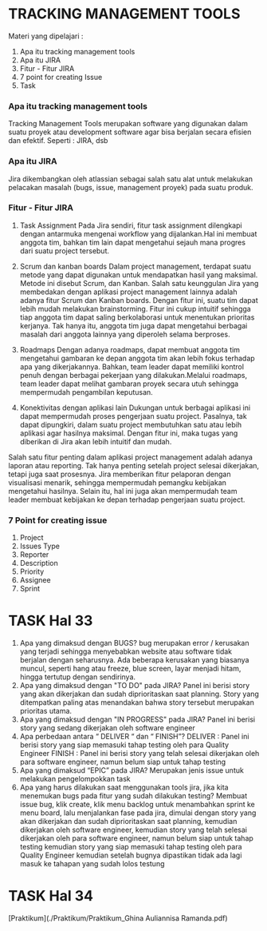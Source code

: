 # TRACKING MANAGEMENT TOOLS
Materi yang dipelajari :
1. Apa itu tracking management tools
2. Apa itu JIRA
3. Fitur - Fitur JIRA
4. 7 point for creating Issue
5. Task 

### Apa itu tracking management tools
Tracking Management Tools merupakan software yang digunakan dalam suatu proyek atau development software agar bisa berjalan secara efisien dan efektif. 
Seperti : JIRA, dsb

### Apa itu JIRA
Jira dikembangkan oleh atlassian sebagai salah satu alat untuk melakukan pelacakan masalah (bugs, issue, management proyek) pada suatu produk.

### Fitur - Fitur JIRA
1. Task Assignment
Pada Jira sendiri, fitur task assignment dilengkapi dengan antarmuka mengenai workflow yang dijalankan.Hal ini membuat anggota tim, bahkan tim lain dapat mengetahui sejauh mana progres dari suatu project tersebut. 

2. Scrum dan kanban boards 
Dalam project management, terdapat suatu metode yang dapat digunakan untuk mendapatkan hasil yang maksimal. Metode ini disebut Scrum, dan Kanban. Salah satu keunggulan Jira yang membedakan dengan aplikasi project management lainnya adalah adanya fitur Scrum dan Kanban boards. Dengan fitur ini, suatu tim dapat lebih mudah melakukan brainstorming. Fitur ini cukup intuitif sehingga tiap anggota tim dapat saling berkolaborasi untuk menentukan prioritas kerjanya. Tak hanya itu, anggota tim juga dapat mengetahui berbagai masalah dari anggota lainnya yang diperoleh selama berproses. 

3. Roadmaps
Dengan adanya roadmaps, dapat membuat anggota tim mengetahui gambaran ke depan anggota tim akan lebih fokus terhadap apa yang dikerjakannya. Bahkan, team leader dapat memiliki kontrol penuh dengan berbagai pekerjaan yang dilakukan.Melalui roadmaps, team leader dapat melihat gambaran proyek secara utuh sehingga mempermudah pengambilan keputusan. 

4. Konektivitas dengan aplikasi lain
Dukungan untuk berbagai aplikasi ini dapat mempermudah proses pengerjaan suatu project. Pasalnya, tak dapat dipungkiri, dalam suatu project membutuhkan satu atau lebih aplikasi agar hasilnya maksimal. Dengan fitur ini, maka tugas yang diberikan di Jira akan lebih intuitif dan mudah.

Salah satu fitur penting dalam aplikasi project management adalah adanya laporan atau reporting. Tak hanya penting setelah project selesai dikerjakan, tetapi juga saat prosesnya. Jira memberikan fitur pelaporan dengan visualisasi menarik, sehingga mempermudah pemangku kebijakan mengetahui hasilnya. Selain itu, hal ini juga akan mempermudah team leader membuat kebijakan ke depan terhadap pengerjaan suatu project.

### 7 Point for creating issue
1. Project 
2. Issues Type
3. Reporter 
4. Description
5. Priority
6. Assignee
7. Sprint

# TASK Hal 33
  1. Apa yang dimaksud dengan BUGS?
  bug merupakan error / kerusakan yang terjadi sehingga menyebabkan website atau software tidak berjalan dengan seharusnya. Ada beberapa kerusakan yang biasanya muncul, seperti hang atau freeze, blue screen, layar menjadi hitam, hingga tertutup dengan sendirinya.
  2. Apa yang dimaksud dengan "TO DO" pada JIRA?
  Panel ini berisi story yang akan dikerjakan dan sudah diprioritaskan saat planning. Story yang ditempatkan paling atas menandakan bahwa story tersebut merupakan prioritas utama.
  3. Apa yang dimaksud dengan "IN PROGRESS" pada JIRA?
  Panel ini berisi story yang sedang dikerjakan oleh software engineer
  4. Apa perbedaan antara “ DELIVER “ dan “ FINISH”?
  DELIVER : Panel ini berisi story yang siap memasuki tahap testing oleh para Quality Engineer
  FINISH : Panel ini berisi story yang telah selesai dikerjakan oleh para software engineer, namun belum siap untuk tahap testing
  5. Apa yang dimaksud “EPIC” pada JIRA?
  Merupakan jenis issue untuk melakukan pengelompokkan task
  6. Apa yang harus dilakukan saat menggunakan tools jira, jika kita menemukan bugs pada fitur yang sudah dilakukan testing? 
  Membuat issue bug, klik create, klik menu backlog untuk menambahkan sprint ke menu board, lalu menjalankan fase pada jira, dimulai dengan story yang akan dikerjakan dan sudah diprioritaskan saat planning, kemudian dikerjakan oleh software engineer, kemudian story yang telah selesai dikerjakan oleh para software engineer, namun belum siap untuk tahap testing kemudian story yang siap memasuki tahap testing oleh para Quality Engineer kemudian  setelah bugnya dipastikan tidak ada lagi masuk ke tahapan yang sudah lolos testung

# TASK Hal 34
[Praktikum](./Praktikum/Praktikum_Ghina Auliannisa Ramanda.pdf)